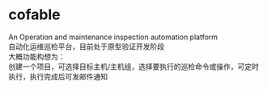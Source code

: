 # cofable
An Operation and maintenance inspection automation platform<br>
自动化运维巡检平台，目前处于原型验证开发阶段<br>
大概功能构想为：<br>
创建一个项目，可选择目标主机/主机组，选择要执行的巡检命令或操作，可定时执行，执行完成后可发邮件通知<br>
